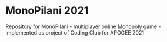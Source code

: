 # MonoPilani 2021
Repository for MonoPilani - multiplayer online Monopoly game - implemented as project of Coding Club for APOGEE 2021
